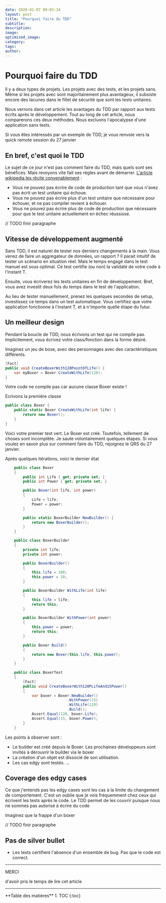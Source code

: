 ```yaml
---
date: 2020-01-07 00:03:34
layout: post
title: "Pourquoi faire du TDD"
subtitle: 
description:
image:
optimized_image:
category:
tags:
author:
---
```


# Pourquoi faire du TDD

Il y a deux types de projets. Les projets avec des tests, et les projets sans. Même si les projets avec sont majoritairement plus avantageux, il subsiste encore des lacunes dans le fillet de sécurité que sont les tests unitaires.

Nous verrons dans cet article les avantages du TDD par rapport aux tests écrits après le développement.
Tout au long de cet article, nous comparerons ces deux méthodes. Nous excluons l'apocalypse d'une application sans tests.

Si vous êtes intéressés par un exemple de TDD, je vous renvoie vers la quick remote session du 27 janvier 
<!-- TODO ajouter QRS link -->

## En bref, c'est quoi le TDD

Le sujet de ce jour n'est pas comment faire du TDD, mais quels sont ses bénéfices. Mais revoyons vite fait ses règles avant de démarrer. [L'article wikipedia les récite convenablement](https://fr.wikipedia.org/wiki/Test_driven_development) : 

* Vous ne pouvez pas écrire de code de production tant que vous n'avez pas écrit un test unitaire qui échoue.
* Vous ne pouvez pas écrire plus d'un test unitaire que nécessaire pour échouer, et ne pas compiler revient à échouer.
* Vous ne pouvez pas écrire plus de code de production que nécessaire pour que le test unitaire actuellement en échec réussisse.

// TODO finir paragraphe
 
## Vitesse de développement augmenté

Sans TDD, il est naturel de tester nos derniers changements à la main. Vous venez de faire un aggregateur de données, un rapport ? Il parait intuitif de tester un scénario en situation réel. Mais le temps engagé dans le test manuel est sous optimal. Ce test certifie (ou non) la validaté de votre code à l'instant T.

Ensuite, vous écriverez les tests unitaires en fin de développement. Bref, vous avez investit deux fois du temps dans le test de l'application.

Au lieu de tester manuellement, prenez les quelques secondes de setup, investissez ce temps dans un test automatique. Vous certifiez que votre application fonctionne à l'instant T, et à n'importe quelle étape du futur.

## Un meilleur design

Pendant la boucle de TDD, nous écrivons un test qui ne compile pas. Implicitement, vous écrivez votre class/fonction dans la forme désiré.

Imaginez un jeu de boxe, avec des personnages avec des caractéristiques différents.

```C#
[Fact]
public void CreateBoxerWith120PointOfLife() {
    var myBoxer = Boxer.CreateWithLife(120);
}
```

Votre code ne compile pas car aucune classe Boxer existe !

Ecrivons la première classe

```C#
public class Boxer {
    public static Boxer CreateWithLife(int life) {
        return new Boxer();
    }
}
```

Voici votre premier test vert. Le Boxer est créé.
Toutefois, tellement de choses sont incomplète. Je saute volontairement quelques étapes. Si vous voulez en savoir plus sur comment faire du TDD, rejoignez le QRS du 27 janvier.

Après quelques itérations, voici le dernier état

```C#
    public class Boxer
    {
        public int Life { get; private set; }
        public int Power { get; private set; }

        public Boxer(int life, int power)
        {
            Life = life;
            Power = power;
        }

        public static BoxerBuilder NewBuilder() {
            return new BoxerBuilder();
        }
    }

    public class BoxerBuilder
    {
        private int life;
        private int power;

        public BoxerBuilder()
        {
            this.life = 100;
            this.power = 10;
        }

        public BoxerBuilder WithLife(int life)
        {
            this.life = life;
            return this;
        }

        public BoxerBuilder WithPower(int power)
        {
            this.power = power;
            return this;
        }

        public Boxer Build()
        {
            return new Boxer(this.life, this.power);
        }
    }

    public class BoxerTest
    {
        [Fact]
        public void CreateBoxerWith120PLifeAnd15Power()
        {
            var boxer = Boxer.NewBuilder()
                            .WithPower(15)
                            .WithLife(120)
                            .Build();
            Assert.Equal(120, boxer.Life);
            Assert.Equal(15, boxer.Power);
        }
    }
```

Les points à observer sont :
* Le builder est créé depuis le Boxer. Les prochaines développeurs sont invités à dérouvrir le builder via le boxer
* La création d'un objet est dissocié de son utilisation.
* Les cas edgy sont testés. ...

## Coverage des edgy cases

Ce que j'entends pas les edgy cases sont les cas à la limite du changement de comportement. C'est un oublie que je vois fréquemment chez ceux qui écrivent les tests après le code. Le TDD permet de les couvrir puisque nous ne sommes pas autorisé à écrire du code

Imaginez que la frappe d'un boxer 

// TODO finir paragraphe

## Pas de silver bullet

* Les tests certifient l'absence d'un ensemble de bug. Pas que le code est correct.

---
<div class="gratitude">
    <span>MERCI</span>
    <p>d'avoir pris le temps de lire cet article</p>
</div>

---

<div id="toc"></div>
**Table des matières**
1. TOC
{:toc}

